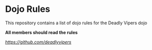 Dojo Rules
==========

This repository contains a list of dojo rules for the Deadly Vipers dojo

**All members should read the rules**

_https://github.com/deadlyvipers_
